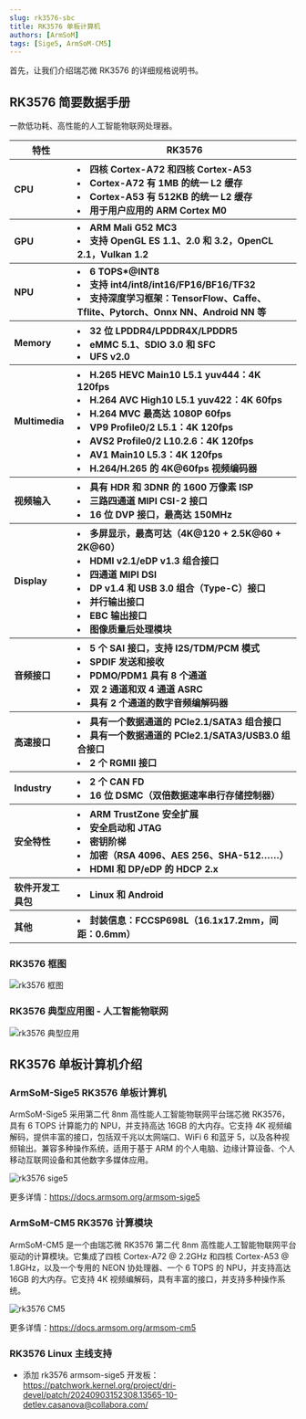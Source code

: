 ```yaml
---
slug: rk3576-sbc
title: RK3576 单板计算机
authors: [ArmSoM]
tags: [Sige5, ArmSoM-CM5]
---
```


首先，让我们介绍瑞芯微 RK3576 的详细规格说明书。

## RK3576 简要数据手册

一款低功耗、高性能的人工智能物联网处理器。

<table>
    <thead>
        <tr>
            <th>特性</th>
            <th>RK3576</th>
      </tr>
    </thead>
    <tbody align="left">
        <tr>
            <th>CPU</th>
            <th><li>四核 Cortex-A72 和四核 Cortex-A53</li><li>Cortex-A72 有 1MB 的统一 L2 缓存</li><li>Cortex-A53 有 512KB 的统一 L2 缓存</li><li>用于用户应用的 ARM Cortex M0</li></th>
        </tr>
        <tr>
            <th>GPU</th>
            <th><li>ARM Mali G52 MC3</li><li>支持 OpenGL ES 1.1、2.0 和 3.2，OpenCL 2.1，Vulkan 1.2</li></th>
        </tr>
        <tr>
            <th>NPU</th>
            <th><li>6 TOPS*@INT8</li><li>支持 int4/int8/int16/FP16/BF16/TF32</li><li>支持深度学习框架：TensorFlow、Caffe、Tflite、Pytorch、Onnx NN、Android NN 等</li></th>
        </tr>
        <tr>
            <th>Memory</th>
            <th><li>32 位 LPDDR4/LPDDR4X/LPDDR5</li><li>eMMC 5.1、SDIO 3.0 和 SFC</li><li>UFS v2.0</li></th>
        </tr>
        <tr>
            <th>Multimedia</th>
            <th><li>H.265 HEVC Main10 L5.1 yuv444：4K 120fps</li><li>H.264 AVC High10 L5.1 yuv422：4K 60fps</li><li>H.264 MVC 最高达 1080P 60fps</li><li>VP9 Profile0/2 L5.1：4K 120fps</li><li>AVS2 Profile0/2 L10.2.6：4K 120fps</li><li>AV1 Main10 L5.3：4K 120fps</li><li>H.264/H.265 的 4K@60fps 视频编码器</li></th>
        </tr>
        <tr>
            <th>视频输入</th>
            <th><li>具有 HDR 和 3DNR 的 1600 万像素 ISP</li><li>三路四通道 MIPI CSI-2 接口</li><li>16 位 DVP 接口，最高达 150MHz</li></th>
        </tr>
        <tr>
            <th>Display</th>
            <th><li>多屏显示，最高可达（4K@120 + 2.5K@60 + 2K@60）</li><li>HDMI v2.1/eDP v1.3 组合接口</li><li>四通道 MIPI DSI</li><li>DP v1.4 和 USB 3.0 组合（Type-C）接口</li><li>并行输出接口</li><li>EBC 输出接口</li><li>图像质量后处理模块</li></th>
        </tr>
        <tr>
            <th>音频接口</th>
            <th><li>5 个 SAI 接口，支持 I2S/TDM/PCM 模式</li><li>SPDIF 发送和接收</li><li>PDMO/PDM1 具有 8 个通道</li><li>双 2 通道和双 4 通道 ASRC</li><li>具有 2 个通道的数字音频编解码器</li></th>
        </tr>
        <tr>
            <th>高速接口</th>
            <th><li>具有一个数据通道的 PCIe2.1/SATA3 组合接口</li><li>具有一个数据通道的 PCIe2.1/SATA3/USB3.0 组合接口</li><li>2 个 RGMII 接口</li></th>
        </tr>
        <tr>
            <th>Industry</th>
            <th><li>2 个 CAN FD</li><li>16 位 DSMC（双倍数据速率串行存储控制器）</li></th>
        </tr>
        <tr>
            <th>安全特性</th>
            <th><li>ARM TrustZone 安全扩展</li><li>安全启动和 JTAG</li><li>密钥阶梯</li><li>加密（RSA 4096、AES 256、SHA-512……）</li><li>HDMI 和 DP/eDP 的 HDCP 2.x</li></th>
        </tr>
        <tr>
            <th>软件开发工具包</th>
            <th><li>Linux 和 Android</li></th>
        </tr>
        <tr>
            <th>其他</th>
            <th><li>封装信息：FCCSP698L（16.1x17.2mm，间距：0.6mm）</li></th>
        </tr>
    </tbody>
</table>

### RK3576 框图

![rk3576 框图](/img/sige/rk3576.png)

### RK3576 典型应用图 - 人工智能物联网

![rk3576 典型应用](/img/blog/rk3576-typical.png)

## RK3576 单板计算机介绍

### ArmSoM-Sige5 RK3576 单板计算机

ArmSoM-Sige5 采用第二代 8nm 高性能人工智能物联网平台瑞芯微 RK3576，具有 6 TOPS 计算能力的 NPU，并支持高达 16GB 的大内存。它支持 4K 视频编解码，提供丰富的接口，包括双千兆以太网端口、WiFi 6 和蓝牙 5，以及各种视频输出。兼容多种操作系统，适用于基于 ARM 的个人电脑、边缘计算设备、个人移动互联网设备和其他数字多媒体应用。

![rk3576 sige5](/img/sige/sige5.png)

更多详情：https://docs.armsom.org/armsom-sige5

### ArmSoM-CM5 RK3576 计算模块

ArmSoM-CM5 是一个由瑞芯微 RK3576 第二代 8nm 高性能人工智能物联网平台驱动的计算模块。它集成了四核 Cortex-A72 @ 2.2GHz 和四核 Cortex-A53 @ 1.8GHz，以及一个专用的 NEON 协处理器、一个 6 TOPS 的 NPU，并支持高达 16GB 的大内存。它支持 4K 视频编解码，具有丰富的接口，并支持多种操作系统。

![rk3576 CM5](/img/cm/cm5.png)

更多详情：https://docs.armsom.org/armsom-cm5

### RK3576 Linux 主线支持

- 添加 rk3576 armsom-sige5 开发板：https://patchwork.kernel.org/project/dri-devel/patch/20240903152308.13565-10-detlev.casanova@collabora.com/
